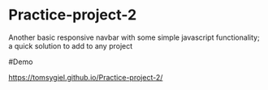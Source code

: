 # Practice-project-2

Another basic responsive navbar with some simple javascript functionality; a quick solution to add to any project

#Demo 

https://tomsygiel.github.io/Practice-project-2/
